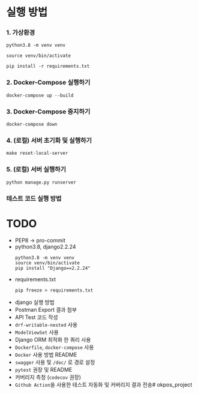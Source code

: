 # 실행 방법
### 1. 가상환경
```
python3.8 -m venv venv
```

```
source venv/bin/activate
```

```
pip install -r requirements.txt
```

### 2. Docker-Compose 실행하기
```
docker-compose up --build
```

### 3. Docker-Compose 중지하기
```
docker-compose down
```


### 4. (로컬) 서버 초기화 및 실행하기
```
make reset-local-server
```

### 5. (로컬) 서버 실행하기
```
python manage.py runserver
```

### 테스트 코드 실행 방법







# TODO
- PEP8 -> pro-commit
- python3.8, django2.2.24
    ```
    python3.8 -m venv venv
    source venv/bin/activate
    pip install "Django==2.2.24"
    ```
- requirements.txt
    ```
    pip freeze > requirements.txt
    ```
- django 실행 방법
- Postman Export 결과 첨부
- API Test 코드 작성
- `drf-writable-nested` 사용
- `ModelViewSet` 사용
- Django ORM 최적화 한 쿼리 사용
- `Dockerfile`, `docker-compose` 사용
- `Docker` 사용 방법 README
- `swagger` 사용 및 `/doc/` 로 경로 설정
- `pytest` 권장 및 README
- 커버리지 측정 (`codecov` 권장)
- `Github Action`을 사용한 테스트 자동화 및 커버리지 결과 전송# okpos_project
